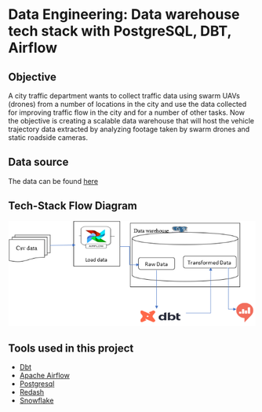 # Data Engineering: Data warehouse tech stack with PostgreSQL, DBT, Airflow
## Objective 
A city traffic department wants to collect traffic data using swarm UAVs (drones) from a number of locations in the city and use the data collected for improving traffic flow in the city and for a number of other tasks. Now the objective is creating a scalable data warehouse that will host the vehicle trajectory data extracted by analyzing footage taken by swarm drones and static roadside cameras.
## Data source 
The data can be found [here](https://open-traffic.epfl.ch/index.php/downloads/#1599047632450-ebe509c8-1330)

## Tech-Stack Flow Diagram
![](screenshots/workflow.png)

## Tools used in this project
- [Dbt](https://docs.getdbt.com/docs/building-a-dbt-project/documentation)
- [Apache Airflow](https://airflow.apache.org/docs/apache-airflow/stable/howto/docker-compose/index.html)
- [Postgresql](https://www.guru99.com/download-install-postgresql.html) 
- [Redash](https://redash.io/)
- [Snowflake](https://docs.snowflake.com/en/)

